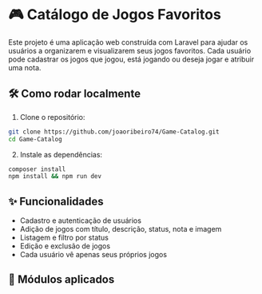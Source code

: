 # 🎮 Catálogo de Jogos Favoritos

Este projeto é uma aplicação web construída com Laravel para ajudar os usuários a organizarem e visualizarem seus jogos favoritos. Cada usuário pode cadastrar os jogos que jogou, está jogando ou deseja jogar e atribuir uma nota.

## 🛠️ Como rodar localmente

1. Clone o repositório:
```bash
git clone https://github.com/joaoribeiro74/Game-Catalog.git
cd Game-Catalog
```

2. Instale as dependências:
```bash
composer install
npm install && npm run dev
```

## ✨ Funcionalidades
- Cadastro e autenticação de usuários
- Adição de jogos com título, descrição, status, nota e imagem
- Listagem e filtro por status
- Edição e exclusão de jogos
- Cada usuário vê apenas seus próprios jogos

## 🧪 Módulos aplicados

